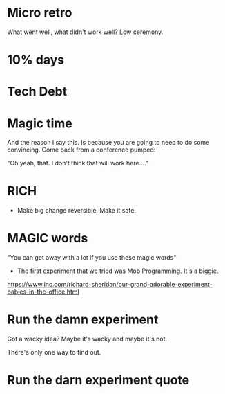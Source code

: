 # Micro retro

What went well, what didn't work well? Low ceremony.

# 10% days

# Tech Debt

# Magic time

And the reason I say this. Is because you are going to need to do some convincing.
Come back from a conference pumped:

"Oh yeah, that. I don't think that will work here...."

# RICH

* Make big change reversible. Make it safe.

# MAGIC words

"You can get away with a lot if you use these magic words"

* The first experiment that we tried was Mob Programming. It's a biggie.

https://www.inc.com/richard-sheridan/our-grand-adorable-experiment-babies-in-the-office.html

# Run the damn experiment

Got a wacky idea? Maybe it's wacky and maybe it's not.

There's only one way to find out.

# Run the darn experiment quote
